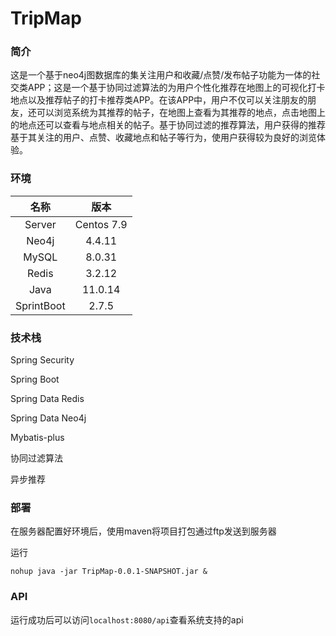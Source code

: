 # TripMap

### 简介
这是一个基于neo4j图数据库的集关注用户和收藏/点赞/发布帖子功能为一体的社交类APP；这是一个基于协同过滤算法的为用户个性化推荐在地图上的可视化打卡地点以及推荐帖子的打卡推荐类APP。在该APP中，用户不仅可以关注朋友的朋友，还可以浏览系统为其推荐的帖子，在地图上查看为其推荐的地点，点击地图上的地点还可以查看与地点相关的帖子。基于协同过滤的推荐算法，用户获得的推荐基于其关注的用户、点赞、收藏地点和帖子等行为，使用户获得较为良好的浏览体验。


### 环境

|    名称    |    版本    |
| :--------: | :--------: |
|   Server   | Centos 7.9 |
|   Neo4j    |   4.4.11   |
|   MySQL    |   8.0.31   |
|   Redis    |   3.2.12   |
|    Java    |  11.0.14   |
| SprintBoot |   2.7.5    |

### 技术栈

Spring Security

Spring Boot

Spring Data Redis

Spring Data Neo4j

Mybatis-plus

协同过滤算法

异步推荐

### 部署

在服务器配置好环境后，使用maven将项目打包通过ftp发送到服务器

运行

```
nohup java -jar TripMap-0.0.1-SNAPSHOT.jar &
```

### API

运行成功后可以访问`localhost:8080/api`查看系统支持的api

